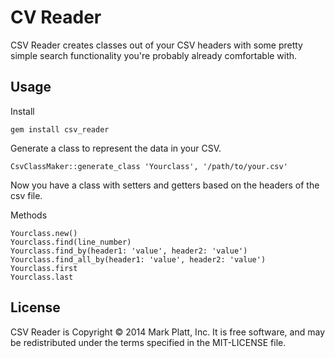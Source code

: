 CV Reader
========

CSV Reader creates classes out of your CSV headers with some pretty simple search functionality you're probably already comfortable with.

Usage
--------------

Install
```
gem install csv_reader
```
Generate a class to represent the data in your CSV.
```
CsvClassMaker::generate_class 'Yourclass', '/path/to/your.csv'
```

Now you have a class with setters and getters based on the headers of the csv file.

Methods
```
Yourclass.new()
Yourclass.find(line_number)
Yourclass.find_by(header1: 'value', header2: 'value')
Yourclass.find_all_by(header1: 'value', header2: 'value')
Yourclass.first
Yourclass.last
```


License
-------
CSV Reader is Copyright © 2014 Mark Platt, Inc. It is free software, and may be redistributed under the terms specified in the MIT-LICENSE file.
